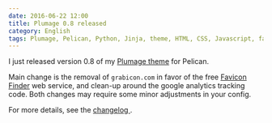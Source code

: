 ```yaml
---
date: 2016-06-22 12:00
title: Plumage 0.8 released
category: English
tags: Plumage, Pelican, Python, Jinja, theme, HTML, CSS, Javascript, favicon
---
```


I just released version 0.8 of my [Plumage
theme](https://github.com/kdeldycke/plumage) for Pelican.

Main change is the removal of `grabicon.com` in favor of the free [Favicon
Finder](http://icons.better-idea.org) web service, and clean-up around the
google analytics tracking code. Both changes may require some minor adjustments
in your config.

For more details, see the [changelog
](https://github.com/kdeldycke/plumage/tree/0.8#changelog).

